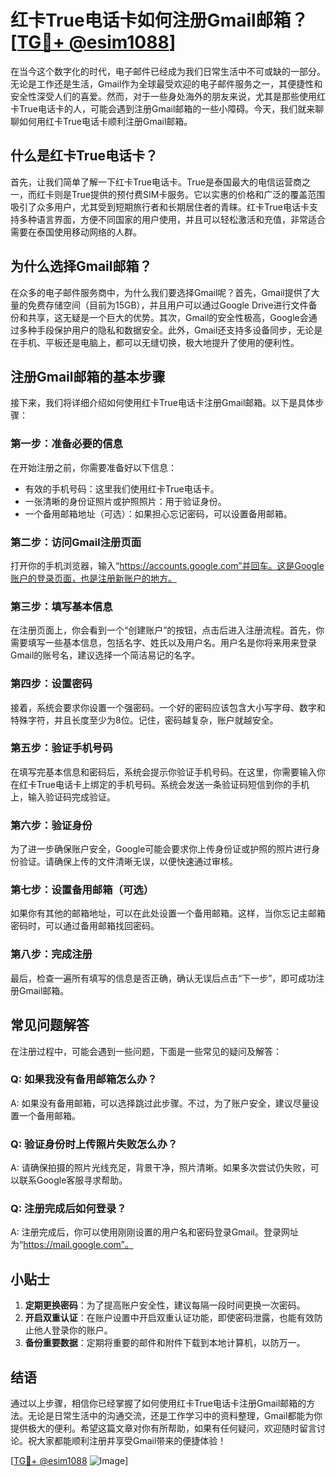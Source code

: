 # 红卡True电话卡如何注册Gmail邮箱？[[TG💪+ @esim1088](https://t.me/s/esim1088)]

在当今这个数字化的时代，电子邮件已经成为我们日常生活中不可或缺的一部分。无论是工作还是生活，Gmail作为全球最受欢迎的电子邮件服务之一，其便捷性和安全性深受人们的喜爱。然而，对于一些身处海外的朋友来说，尤其是那些使用红卡True电话卡的人，可能会遇到注册Gmail邮箱的一些小障碍。今天，我们就来聊聊如何用红卡True电话卡顺利注册Gmail邮箱。

## 什么是红卡True电话卡？

首先，让我们简单了解一下红卡True电话卡。True是泰国最大的电信运营商之一，而红卡则是True提供的预付费SIM卡服务。它以实惠的价格和广泛的覆盖范围吸引了众多用户，尤其受到短期旅行者和长期居住者的青睐。红卡True电话卡支持多种语言界面，方便不同国家的用户使用，并且可以轻松激活和充值，非常适合需要在泰国使用移动网络的人群。

## 为什么选择Gmail邮箱？

在众多的电子邮件服务商中，为什么我们要选择Gmail呢？首先，Gmail提供了大量的免费存储空间（目前为15GB），并且用户可以通过Google Drive进行文件备份和共享，这无疑是一个巨大的优势。其次，Gmail的安全性极高，Google会通过多种手段保护用户的隐私和数据安全。此外，Gmail还支持多设备同步，无论是在手机、平板还是电脑上，都可以无缝切换，极大地提升了使用的便利性。

## 注册Gmail邮箱的基本步骤

接下来，我们将详细介绍如何使用红卡True电话卡注册Gmail邮箱。以下是具体步骤：

### 第一步：准备必要的信息

在开始注册之前，你需要准备好以下信息：
- 有效的手机号码：这里我们使用红卡True电话卡。
- 一张清晰的身份证照片或护照照片：用于验证身份。
- 一个备用邮箱地址（可选）：如果担心忘记密码，可以设置备用邮箱。

### 第二步：访问Gmail注册页面

打开你的手机浏览器，输入“https://accounts.google.com”并回车。这是Google账户的登录页面，也是注册新账户的地方。

### 第三步：填写基本信息

在注册页面上，你会看到一个“创建账户”的按钮，点击后进入注册流程。首先，你需要填写一些基本信息，包括名字、姓氏以及用户名。用户名是你将来用来登录Gmail的账号名，建议选择一个简洁易记的名字。

### 第四步：设置密码

接着，系统会要求你设置一个强密码。一个好的密码应该包含大小写字母、数字和特殊字符，并且长度至少为8位。记住，密码越复杂，账户就越安全。

### 第五步：验证手机号码

在填写完基本信息和密码后，系统会提示你验证手机号码。在这里，你需要输入你在红卡True电话卡上绑定的手机号码。系统会发送一条验证码短信到你的手机上，输入验证码完成验证。

### 第六步：验证身份

为了进一步确保账户安全，Google可能会要求你上传身份证或护照的照片进行身份验证。请确保上传的文件清晰无误，以便快速通过审核。

### 第七步：设置备用邮箱（可选）

如果你有其他的邮箱地址，可以在此处设置一个备用邮箱。这样，当你忘记主邮箱密码时，可以通过备用邮箱找回密码。

### 第八步：完成注册

最后，检查一遍所有填写的信息是否正确，确认无误后点击“下一步”，即可成功注册Gmail邮箱。

## 常见问题解答

在注册过程中，可能会遇到一些问题，下面是一些常见的疑问及解答：

### Q: 如果我没有备用邮箱怎么办？

A: 如果没有备用邮箱，可以选择跳过此步骤。不过，为了账户安全，建议尽量设置一个备用邮箱。

### Q: 验证身份时上传照片失败怎么办？

A: 请确保拍摄的照片光线充足，背景干净，照片清晰。如果多次尝试仍失败，可以联系Google客服寻求帮助。

### Q: 注册完成后如何登录？

A: 注册完成后，你可以使用刚刚设置的用户名和密码登录Gmail。登录网址为“https://mail.google.com”。

## 小贴士

1. **定期更换密码**：为了提高账户安全性，建议每隔一段时间更换一次密码。
2. **开启双重认证**：在账户设置中开启双重认证功能，即使密码泄露，也能有效防止他人登录你的账户。
3. **备份重要数据**：定期将重要的邮件和附件下载到本地计算机，以防万一。

## 结语

通过以上步骤，相信你已经掌握了如何使用红卡True电话卡注册Gmail邮箱的方法。无论是日常生活中的沟通交流，还是工作学习中的资料整理，Gmail都能为你提供极大的便利。希望这篇文章对你有所帮助，如果有任何疑问，欢迎随时留言讨论。祝大家都能顺利注册并享受Gmail带来的便捷体验！

[[TG💪+ @esim1088](https://t.me/s/esim1088) ![Image](https://i.postimg.cc/4NQfJmqS/Snipaste-2025-05-13-00-14-12.png)]
